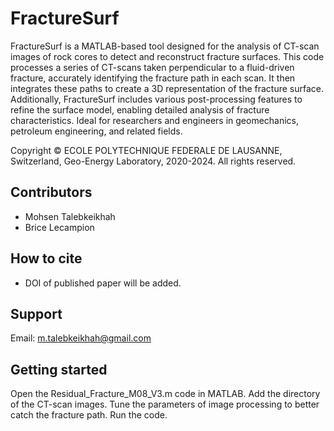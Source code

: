 # FractureSurf

FractureSurf is a MATLAB-based tool designed for the analysis of CT-scan images of rock cores to detect and reconstruct fracture surfaces. This code processes a series of CT-scans taken perpendicular to a fluid-driven fracture, accurately identifying the fracture path in each scan. It then integrates these paths to create a 3D representation of the fracture surface. Additionally, FractureSurf includes various post-processing features to refine the surface model, enabling detailed analysis of fracture characteristics. Ideal for researchers and engineers in geomechanics, petroleum engineering, and related fields.

Copyright © ECOLE POLYTECHNIQUE FEDERALE DE LAUSANNE, Switzerland, Geo-Energy Laboratory, 2020-2024.
All rights reserved.

## Contributors

- Mohsen Talebkeikhah
- Brice Lecampion
 
## How to cite

- DOI of published paper will be added.


## Support

Email: m.talebkeikhah@gmail.com

## Getting started

Open the Residual_Fracture_M08_V3.m code in MATLAB.
Add the directory of the CT-scan images.
Tune the parameters of image processing to better catch the fracture path.
Run the code.

